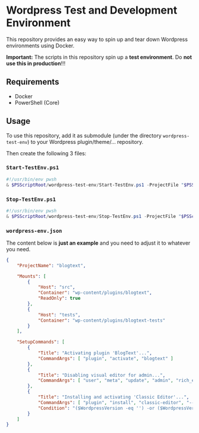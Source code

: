# Wordpress Test and Development Environment

This repository provides an easy way to spin up and tear down Wordpress environments using Docker.

**Important:** The scripts in this repository spin up a **test environment**. Do **not use this in production**!!!

## Requirements

* Docker
* PowerShell (Core)

## Usage

To use this repository, add it as submodule (under the directory `wordpress-test-env`) to your Wordpress plugin/theme/... repository.

Then create the following 3 files:

### `Start-TestEnv.ps1`

```powershell
#!/usr/bin/env pwsh
& $PSScriptRoot/wordpress-test-env/Start-TestEnv.ps1 -ProjectFile "$PSScriptRoot/wordpress-env.json" @args
```

### `Stop-TestEnv.ps1`

```powershell
#!/usr/bin/env pwsh
& $PSScriptRoot/wordpress-test-env/Stop-TestEnv.ps1 -ProjectFile "$PSScriptRoot/wordpress-env.json" @args
```

### `wordpress-env.json`

The content below is **just an example** and you need to adjust it to whatever you need.

```json
{
    "ProjectName": "blogtext",

    "Mounts": [
        {
            "Host": "src",
            "Container": "wp-content/plugins/blogtext",
            "ReadOnly": true
        },
        {
            "Host": "tests",
            "Container": "wp-content/plugins/blogtext-tests"
        }
    ],

    "SetupCommands": [
        {
            "Title": "Activating plugin 'BlogText'...",
            "CommandArgs": [ "plugin", "activate", "blogtext" ]
        },
        {
            "Title": "Disabling visual editor for admin...",
            "CommandArgs": [ "user", "meta", "update", "admin", "rich_editing", "false" ]
        },
        {
            "Title": "Installing and activating 'Classic Editor'...",
            "CommandArgs": [ "plugin", "install", "classic-editor", "--activate" ],
            "Condition": "($WordpressVersion -eq '') -or ($WordpressVersion -ge '5.0')"
        }
    ]
}
```
